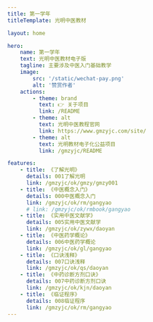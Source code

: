 ```yaml
---
title: 第一学年
titleTemplate: 光明中医教材

layout: home

hero:
    name: 第一学年
    text: 光明中医教材电子版
    tagline: 主要涉及中医入门基础教学
    image:
        src: '/static/wechat-pay.png'
        alt: '赞赏作者'
    actions:
        - theme: brand
          text: 👉 关于项目
          link: /README
        - theme: alt
          text: 光明中医教程官网
          link: https://www.gmzyjc.com/site/
        - theme: alt
          text: 光明教材电子化公益项目
          link: /gmzyjc/README

features:
    - title: 《了解光明》
      details: 001了解光明
      link: /gmzyjc/ok/gmzy/gmzy001
    - title: 《中医概念入门》
      details: 000中医概念入门
      link: /gmzyjc/ok/rm/gangyao
      # link: /gmzyjc/ok/rmbook/gangyao
    - title: 《实用中医文献学》
      details: 005实用中医文献学
      link: /gmzyjc/ok/zywx/daoyan
    - title: 《中医药学概论》
      details: 006中医药学概论
      link: /gmzyjc/ok/gl/gangyao
    - title: 《口诀浅释》
      details: 007口诀浅释
      link: /gmzyjc/ok/qs/daoyan
    - title: 《中药诊断方剂口诀》
      details: 007中药诊断方剂口诀
      link: /gmzyjc/ok/kjn/daoyan
    - title: 《临证程序》
      details: 008临证程序
      link: /gmzyjc/ok/rm/gangyao
---
```

